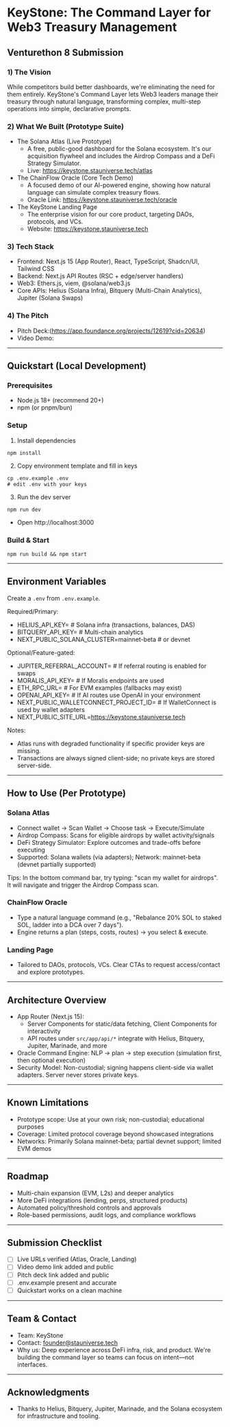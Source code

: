 # KeyStone: The Command Layer for Web3 Treasury Management

## Venturethon 8 Submission

### 1) The Vision
While competitors build better dashboards, we're eliminating the need for them entirely. KeyStone's Command Layer lets Web3 leaders manage their treasury through natural language, transforming complex, multi-step operations into simple, declarative prompts.

### 2) What We Built (Prototype Suite)
- The Solana Atlas (Live Prototype)
  - A free, public-good dashboard for the Solana ecosystem. It's our acquisition flywheel and includes the Airdrop Compass and a DeFi Strategy Simulator.
  - Live: https://keystone.stauniverse.tech/atlas
- The ChainFlow Oracle (Core Tech Demo)
  - A focused demo of our AI-powered engine, showing how natural language can simulate complex treasury flows.
  - Oracle Link: https://keystone.stauniverse.tech/oracle
- The KeyStone Landing Page
  - The enterprise vision for our core product, targeting DAOs, protocols, and VCs.
  - Website: https://keystone.stauniverse.tech

### 3) Tech Stack
- Frontend: Next.js 15 (App Router), React, TypeScript, Shadcn/UI, Tailwind CSS
- Backend: Next.js API Routes (RSC + edge/server handlers)
- Web3: Ethers.js, viem, @solana/web3.js
- Core APIs: Helius (Solana Infra), Bitquery (Multi-Chain Analytics), Jupiter (Solana Swaps)

### 4) The Pitch
- Pitch Deck:(https://app.foundance.org/projects/12619?cid=20634)
- Video Demo: 

---

## Quickstart (Local Development)

### Prerequisites
- Node.js 18+ (recommend 20+)
- npm (or pnpm/bun)

### Setup
1) Install dependencies
```
npm install
```
2) Copy environment template and fill in keys
```
cp .env.example .env
# edit .env with your keys
```
3) Run the dev server
```
npm run dev
```
- Open http://localhost:3000

### Build & Start
```
npm run build && npm start
```

---

## Environment Variables
Create a `.env` from `.env.example`.

Required/Primary:
- HELIUS_API_KEY=           # Solana infra (transactions, balances, DAS)
- BITQUERY_API_KEY=         # Multi-chain analytics
- NEXT_PUBLIC_SOLANA_CLUSTER=mainnet-beta  # or devnet

Optional/Feature-gated:
- JUPITER_REFERRAL_ACCOUNT= # If referral routing is enabled for swaps
- MORALIS_API_KEY=          # If Moralis endpoints are used
- ETH_RPC_URL=              # For EVM examples (fallbacks may exist)
- OPENAI_API_KEY=           # If AI routes use OpenAI in your environment
- NEXT_PUBLIC_WALLETCONNECT_PROJECT_ID= # If WalletConnect is used by wallet adapters
- NEXT_PUBLIC_SITE_URL=https://keystone.stauniverse.tech

Notes:
- Atlas runs with degraded functionality if specific provider keys are missing.
- Transactions are always signed client-side; no private keys are stored server-side.

---

## How to Use (Per Prototype)

### Solana Atlas
- Connect wallet → Scan Wallet → Choose task → Execute/Simulate
- Airdrop Compass: Scans for eligible airdrops by wallet activity/signals
- DeFi Strategy Simulator: Explore outcomes and trade-offs before executing
- Supported: Solana wallets (via adapters); Network: mainnet-beta (devnet partially supported)

Tips: In the bottom command bar, try typing: "scan my wallet for airdrops". It will navigate and trigger the Airdrop Compass scan.

### ChainFlow Oracle
- Type a natural language command (e.g., "Rebalance 20% SOL to staked SOL, ladder into a DCA over 7 days").
- Engine returns a plan (steps, costs, routes) → you select & execute.

### Landing Page
- Tailored to DAOs, protocols, VCs. Clear CTAs to request access/contact and explore prototypes.

---

## Architecture Overview
- App Router (Next.js 15):
  - Server Components for static/data fetching, Client Components for interactivity
  - API routes under `src/app/api/*` integrate with Helius, Bitquery, Jupiter, Marinade, and more
- Oracle Command Engine: NLP → plan → step execution (simulation first, then optional execution)
- Security Model: Non-custodial; signing happens client-side via wallet adapters. Server never stores private keys.

---

## Known Limitations
- Prototype scope: Use at your own risk; non-custodial; educational purposes
- Coverage: Limited protocol coverage beyond showcased integrations
- Networks: Primarily Solana mainnet-beta; partial devnet support; limited EVM demos

---

## Roadmap
- Multi-chain expansion (EVM, L2s) and deeper analytics
- More DeFi integrations (lending, perps, structured products)
- Automated policy/threshold controls and approvals
- Role-based permissions, audit logs, and compliance workflows

---

## Submission Checklist
- [ ] Live URLs verified (Atlas, Oracle, Landing)
- [ ] Video demo link added and public
- [ ] Pitch deck link added and public
- [ ] .env.example present and accurate
- [ ] Quickstart works on a clean machine

---

## Team & Contact
- Team: KeyStone
- Contact: founder@stauniverse.tech
- Why us: Deep experience across DeFi infra, risk, and product. We're building the command layer so teams can focus on intent—not interfaces.

---

## Acknowledgments
- Thanks to Helius, Bitquery, Jupiter, Marinade, and the Solana ecosystem for infrastructure and tooling.

